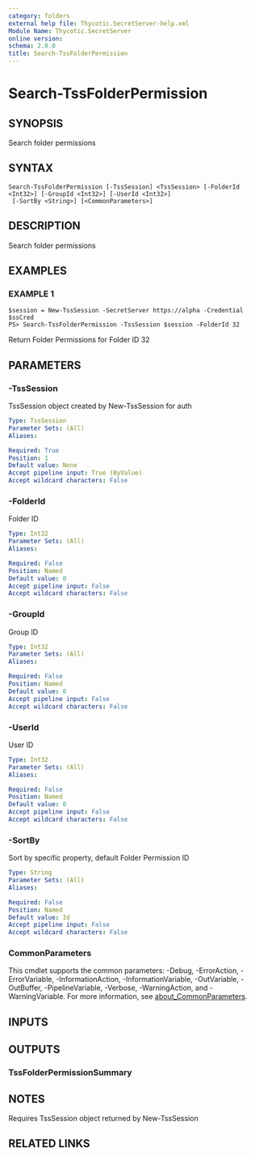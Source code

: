 ```yaml
---
category: folders
external help file: Thycotic.SecretServer-help.xml
Module Name: Thycotic.SecretServer
online version:
schema: 2.0.0
title: Search-TssFolderPermission
---
```


# Search-TssFolderPermission

## SYNOPSIS
Search folder permissions

## SYNTAX

```
Search-TssFolderPermission [-TssSession] <TssSession> [-FolderId <Int32>] [-GroupId <Int32>] [-UserId <Int32>]
 [-SortBy <String>] [<CommonParameters>]
```

## DESCRIPTION
Search folder permissions

## EXAMPLES

### EXAMPLE 1
```
$session = New-TssSession -SecretServer https://alpha -Credential $ssCred
PS> Search-TssFolderPermission -TssSession $session -FolderId 32
```

Return Folder Permissions for Folder ID 32

## PARAMETERS

### -TssSession
TssSession object created by New-TssSession for auth

```yaml
Type: TssSession
Parameter Sets: (All)
Aliases:

Required: True
Position: 1
Default value: None
Accept pipeline input: True (ByValue)
Accept wildcard characters: False
```

### -FolderId
Folder ID

```yaml
Type: Int32
Parameter Sets: (All)
Aliases:

Required: False
Position: Named
Default value: 0
Accept pipeline input: False
Accept wildcard characters: False
```

### -GroupId
Group ID

```yaml
Type: Int32
Parameter Sets: (All)
Aliases:

Required: False
Position: Named
Default value: 0
Accept pipeline input: False
Accept wildcard characters: False
```

### -UserId
User ID

```yaml
Type: Int32
Parameter Sets: (All)
Aliases:

Required: False
Position: Named
Default value: 0
Accept pipeline input: False
Accept wildcard characters: False
```

### -SortBy
Sort by specific property, default Folder Permission ID

```yaml
Type: String
Parameter Sets: (All)
Aliases:

Required: False
Position: Named
Default value: Id
Accept pipeline input: False
Accept wildcard characters: False
```

### CommonParameters
This cmdlet supports the common parameters: -Debug, -ErrorAction, -ErrorVariable, -InformationAction, -InformationVariable, -OutVariable, -OutBuffer, -PipelineVariable, -Verbose, -WarningAction, and -WarningVariable. For more information, see [about_CommonParameters](http://go.microsoft.com/fwlink/?LinkID=113216).

## INPUTS

## OUTPUTS

### TssFolderPermissionSummary
## NOTES
Requires TssSession object returned by New-TssSession

## RELATED LINKS
